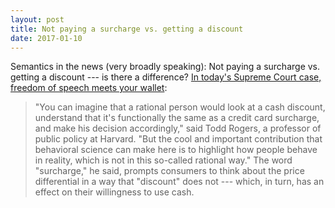 ```yaml
---
layout: post
title: Not paying a surcharge vs. getting a discount
date: 2017-01-10
---
```


Semantics in the news (very broadly speaking): Not paying a surcharge vs.
getting a discount --- is there a difference? [In today's Supreme Court case,
freedom of speech meets your wallet][538]:

>"You can imagine that a rational person would look at a cash discount,
>understand that it's functionally the same as a credit card surcharge, and make
>his decision accordingly," said Todd Rogers, a professor of public policy at
>Harvard. "But the cool and important contribution that behavioral science can
>make here is to highlight how people behave in reality, which is not in this
>so-called rational way." The word "surcharge," he said, prompts consumers to
>think about the price differential in a way that "discount" does not --- which,
>in turn, has an effect on their willingness to use cash.

[538]: https://fivethirtyeight.com/features/in-todays-supreme-court-case-freedom-of-speech-meets-your-wallet/

